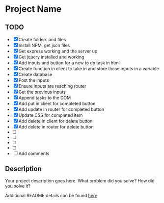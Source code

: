 # Project Name

## TODO 
- [x] Create folders and files 
- [x] Install NPM, get json files
- [x] Get express working and the server up 
- [x] Get jquery installed and working 
- [x] Add inputs and button for a new to do task in html
- [x] Create function in client to take in and store those inputs in a variable
- [x] Create database
- [x] Post the inputs 
- [x] Ensure inputs are reaching router
- [x] Get the previous inputs
- [x] Append tasks to the DOM
- [x] Add put in client for completed button 
- [x] Add update in router for completed button 
- [x] Update CSS for completed item 
- [x] Add delete in client for delete button 
- [x] Add delete in router for delete button 
- [ ] 
- [ ] 
- [ ] 
- [ ] 
- [ ] Add comments 

## Description

Your project description goes here. What problem did you solve? How did you solve it?

Additional README details can be found [here](https://github.com/PrimeAcademy/readme-template/blob/master/README.md).
